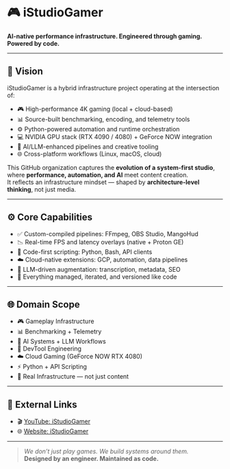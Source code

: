 # 🎮 iStudioGamer  
**AI-native performance infrastructure. Engineered through gaming. Powered by code.**

---

## 🧠 Vision

iStudioGamer is a hybrid infrastructure project operating at the intersection of:

- 🎮 High-performance 4K gaming (local + cloud-based)  
- 📊 Source-built benchmarking, encoding, and telemetry tools  
- ⚙️ Python-powered automation and runtime orchestration  
- 💻 NVIDIA GPU stack (RTX 4090 / 4080) + GeForce NOW integration  
- 🧠 AI/LLM-enhanced pipelines and creative tooling  
- 🌐 Cross-platform workflows (Linux, macOS, cloud)

This GitHub organization captures the **evolution of a system-first studio**, where **performance, automation, and AI** meet content creation.  
It reflects an infrastructure mindset — shaped by **architecture-level thinking**, not just media.

---

## ⚙️ Core Capabilities

- ✅ Custom-compiled pipelines: FFmpeg, OBS Studio, MangoHud  
- 📉 Real-time FPS and latency overlays (native + Proton GE)  
- 🧪 Code-first scripting: Python, Bash, API clients  
- ☁️ Cloud-native extensions: GCP, automation, data pipelines  
- 🧠 LLM-driven augmentation: transcription, metadata, SEO  
- 🔁 Everything managed, iterated, and versioned like code

---

## 🌐 Domain Scope

- 🎮 Gameplay Infrastructure  
- 📊 Benchmarking + Telemetry  
- 🧠 AI Systems + LLM Workflows  
- 🧰 DevTool Engineering  
- ☁️ Cloud Gaming (GeForce NOW RTX 4080)  
- ⚡ Python + API Scripting  
- 🧱 Real Infrastructure — not just content

---

## 🔗 External Links

- 🎬 [YouTube: iStudioGamer](https://www.youtube.com/@iStudioGamer)  
- 🌐 [Website: iStudioGamer](https://iStudioGamer.com)

---

> _We don’t just play games. We build systems around them._  
> **Designed by an engineer. Maintained as code.**
